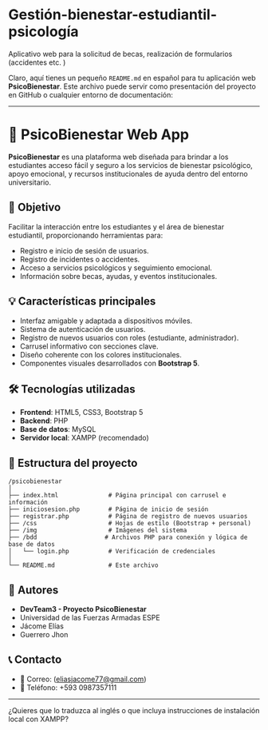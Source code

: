 # Gestión-bienestar-estudiantil-psicología
Aplicativo web para la solicitud de becas, realización de formularios (accidentes etc. )

Claro, aquí tienes un pequeño `README.md` en español para tu aplicación web **PsicoBienestar**. Este archivo puede servir como presentación del proyecto en GitHub o cualquier entorno de documentación:

---

# 🧠 PsicoBienestar Web App

**PsicoBienestar** es una plataforma web diseñada para brindar a los estudiantes acceso fácil y seguro a los servicios de bienestar psicológico, apoyo emocional, y recursos institucionales de ayuda dentro del entorno universitario.

## 🎯 Objetivo

Facilitar la interacción entre los estudiantes y el área de bienestar estudiantil, proporcionando herramientas para:

* Registro e inicio de sesión de usuarios.
* Registro de incidentes o accidentes.
* Acceso a servicios psicológicos y seguimiento emocional.
* Información sobre becas, ayudas, y eventos institucionales.

## 💡 Características principales

* Interfaz amigable y adaptada a dispositivos móviles.
* Sistema de autenticación de usuarios.
* Registro de nuevos usuarios con roles (estudiante, administrador).
* Carrusel informativo con secciones clave.
* Diseño coherente con los colores institucionales.
* Componentes visuales desarrollados con **Bootstrap 5**.

## 🛠️ Tecnologías utilizadas

* **Frontend**: HTML5, CSS3, Bootstrap 5
* **Backend**: PHP
* **Base de datos**: MySQL
* **Servidor local**: XAMPP (recomendado)

## 📂 Estructura del proyecto

```
/psicobienestar
│
├── index.html              # Página principal con carrusel e información
├── iniciosesion.php        # Página de inicio de sesión
├── registrar.php           # Página de registro de nuevos usuarios
├── /css                    # Hojas de estilo (Bootstrap + personal)
├── /img                    # Imágenes del sistema
├── /bdd                   # Archivos PHP para conexión y lógica de base de datos
│   └── login.php           # Verificación de credenciales
│
└── README.md               # Este archivo
```

## 👥 Autores

* **DevTeam3 - Proyecto PsicoBienestar**
* Universidad de las Fuerzas Armadas ESPE
* Jácome Elías
* Guerrero Jhon

## 📞 Contacto

* 📧 Correo: (eliasjacome77@gmail.com)
* 📱 Teléfono: +593 0987357111

---

¿Quieres que lo traduzca al inglés o que incluya instrucciones de instalación local con XAMPP?
